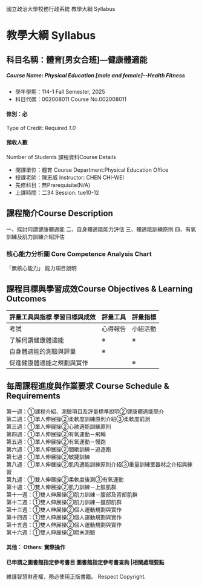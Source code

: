 國立政治大學校務行政系統 教學大綱 Syllabus
# 教學大綱 Syllabus
##  科目名稱：體育[男女合班]—健康體適能
#####  Course Name: Physical Education [male and female]--Health Fitness
  * 學年學期：114-1 Fall Semester, 2025 
  * 科目代碼：002008011 Course No.002008011
#### 修別：必
Type of Credit: Required 
_1.0_
#### 預收人數
Number of Students
課程資料Course Details
  * 開課單位：體育 Course Department:Physical Education Office 
  * 授課老師：陳志威 Instructor: CHEN CHI-WEI 
  * 先修科目：無Prerequisite(N/A)
  * 上課時間：二34 Session: tue10-12
##  課程簡介Course Description
一、探討何謂健康體適能
二、自身體適能能力評估
三、體適能訓練原則
四、有氧訓練及肌力訓練介紹評估
###  核心能力分析圖 Core Competence Analysis Chart
「無核心能力」 
能力項目說明
##  課程目標與學習成效Course Objectives & Learning Outcomes 
評量工具與指標 學習目標與成效 |  評量工具 |  評量指標  
---|---|---  
考試 |  心得報告 |  小組活動 |  器材操作 |  其他 |  測驗藍圖 |  評量尺規  
了解何謂健康體適能 |  ※ |  ※ |  |  |  |  |   
自身體適能的測驗與評量 |  ※ |  |  |  ※ |  |  ※ |  ※  
促進健康體適能之規劃與實作 |  |  ※ |  ※ |  ※ |  |  ※ |  ※  
##  每周課程進度與作業要求 Course Schedule & Requirements
第一週：①課程介紹、測驗項目及評量標準說明②健康體適能簡介  
第二週：①單人伸展操②柔軟度訓練原則介紹③柔軟度前測  
第三週：①單人伸展操②心肺適能訓練原則  
第四週：①單人伸展操②有氧運動－飛輪  
第五週：①單人伸展操②有氧運動－慢跑  
第六週：①單人伸展操②間歇訓練－追逐跑  
第七週：①單人伸展操②敏捷訓練  
第八週：①單人伸展操②肌肉適能訓練原則介紹③重量訓練室器材之介紹與練習  
第九週：①雙人伸展操②柔軟度後測③有氧運動  
第十週：①雙人伸展操②肌力訓練－上肢肌群  
第十一週：①雙人伸展操②肌力訓練－腹部及背部肌群  
第十二週：①雙人伸展操②肌力訓練－腿部肌群  
第十三週：①雙人伸展操②個人運動規劃與實作  
第十四週：①雙人伸展操②個人運動規劃與實作  
第十五週：①雙人伸展操②個人運動規劃與實作  
第十六週：①雙人伸展操②期末測驗
####  其他： Others: 實際操作 
####  已申請之圖書館指定參考書目  圖書館指定參考書查詢 |相關處理要點
維護智慧財產權，務必使用正版書籍。 Respect Copyright.
